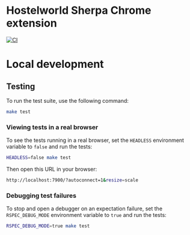 # Hostelworld Sherpa Chrome extension

[![CI](https://github.com/nomadsherpa/hostelworld_sherpa/actions/workflows/ci.yml/badge.svg)](https://github.com/nomadsherpa/hostelworld_sherpa/actions/workflows/ci.yml)

# Local development

## Testing

To run the test suite, use the following command:

```sh
make test
```

### Viewing tests in a real browser

To see the tests running in a real browser, set the `HEADLESS` environment variable to `false` and run the tests:

```sh
HEADLESS=false make test
```

Then open this URL in your browser:

```sh
http://localhost:7900/?autoconnect=1&resize=scale
```

### Debugging test failures

To stop and open a debugger on an expectation failure, set the `RSPEC_DEBUG_MODE` environment variable to `true` and run the tests:

```sh
RSPEC_DEBUG_MODE=true make test
```
